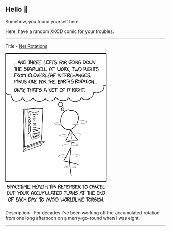 ## Hello 👀

Somehow, you found yourself here.

Here, have a random XKCD comic for your troubles:

-----------------------------------

Title - [Net Rotations](https://xkcd.com/2882)

![Net Rotations](./random_comic.png)

Description - For decades I've been working off the accumulated rotation from one long afternoon on a merry-go-round when I was eight.

-----------------------------------